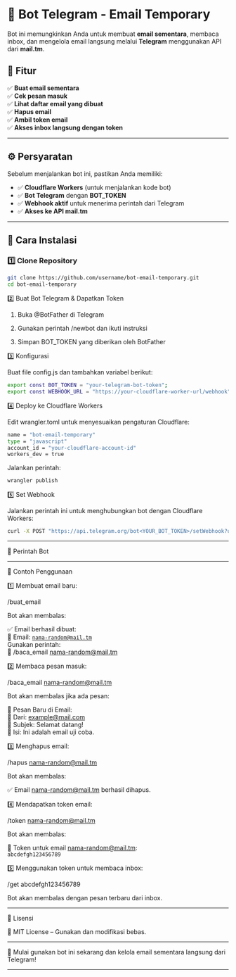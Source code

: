 
# 🚀 Bot Telegram - Email Temporary  
Bot ini memungkinkan Anda untuk membuat **email sementara**, membaca inbox, dan mengelola email langsung melalui **Telegram** menggunakan API dari **mail.tm**.  

## 📌 Fitur  
✅ **Buat email sementara**  
✅ **Cek pesan masuk**  
✅ **Lihat daftar email yang dibuat**  
✅ **Hapus email**  
✅ **Ambil token email**  
✅ **Akses inbox langsung dengan token**  

---

## ⚙️ Persyaratan  
Sebelum menjalankan bot ini, pastikan Anda memiliki:  

- ✅ **Cloudflare Workers** (untuk menjalankan kode bot)  
- ✅ **Bot Telegram** dengan **BOT_TOKEN**  
- ✅ **Webhook aktif** untuk menerima perintah dari Telegram  
- ✅ **Akses ke API mail.tm**  

---

## 🚀 Cara Instalasi  

### 1️⃣ **Clone Repository**  
```sh
git clone https://github.com/username/bot-email-temporary.git  
cd bot-email-temporary
```

2️⃣ Buat Bot Telegram & Dapatkan Token

1. Buka @BotFather di Telegram


2. Gunakan perintah /newbot dan ikuti instruksi


3. Simpan BOT_TOKEN yang diberikan oleh BotFather



3️⃣ Konfigurasi

Buat file config.js dan tambahkan variabel berikut:

```sh
export const BOT_TOKEN = "your-telegram-bot-token";
export const WEBHOOK_URL = "https://your-cloudflare-worker-url/webhook";
```

4️⃣ Deploy ke Cloudflare Workers

Edit wrangler.toml untuk menyesuaikan pengaturan Cloudflare:

```sh
name = "bot-email-temporary"
type = "javascript"
account_id = "your-cloudflare-account-id"
workers_dev = true
```
Jalankan perintah:

```sh
wrangler publish
```

5️⃣ Set Webhook

Jalankan perintah ini untuk menghubungkan bot dengan Cloudflare Workers:

```sh
curl -X POST "https://api.telegram.org/bot<YOUR_BOT_TOKEN>/setWebhook?url=<YOUR_WORKER_URL>/webhook"
```

---

📜 Perintah Bot


---

🎯 Contoh Penggunaan

1️⃣ Membuat email baru:

/buat_email

Bot akan membalas:

✅ Email berhasil dibuat:  
📧 Email: <code>nama-random@mail.tm</code>  
Gunakan perintah:  
📩 /baca_email nama-random@mail.tm

2️⃣ Membaca pesan masuk:

/baca_email nama-random@mail.tm

Bot akan membalas jika ada pesan:

📩 Pesan Baru di Email:  
📝 Dari: example@mail.com  
📌 Subjek: Selamat datang!  
📜 Isi: Ini adalah email uji coba.

3️⃣ Menghapus email:

/hapus nama-random@mail.tm

Bot akan membalas:

✅ Email nama-random@mail.tm berhasil dihapus.

4️⃣ Mendapatkan token email:

/token nama-random@mail.tm

Bot akan membalas:

🔑 Token untuk email nama-random@mail.tm:  
<code>abcdefgh123456789</code>

5️⃣ Menggunakan token untuk membaca inbox:

/get abcdefgh123456789

Bot akan membalas dengan pesan terbaru dari inbox.


---

🎯 Lisensi

📝 MIT License – Gunakan dan modifikasi bebas.


---

🚀 Mulai gunakan bot ini sekarang dan kelola email sementara langsung dari Telegram!

---

